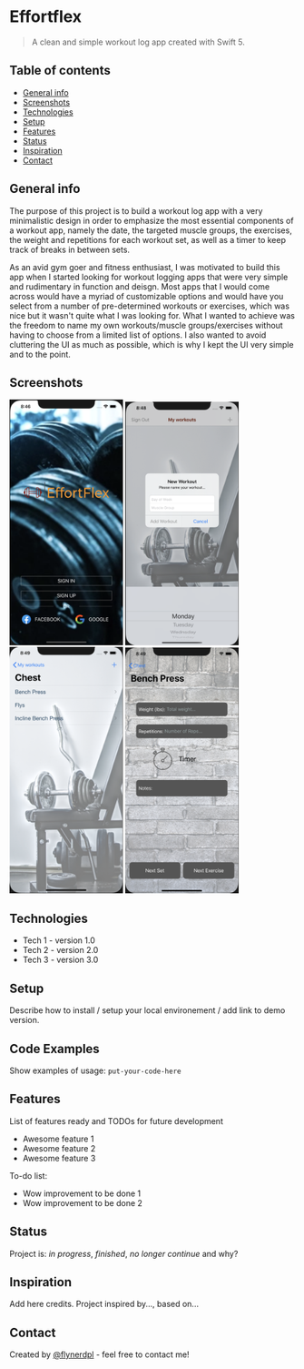 # Effortflex
> A clean and simple workout log app created with Swift 5.

## Table of contents
* [General info](#general-info)
* [Screenshots](#screenshots)
* [Technologies](#technologies)
* [Setup](#setup)
* [Features](#features)
* [Status](#status)
* [Inspiration](#inspiration)
* [Contact](#contact)

## General info
The purpose of this project is to build a workout log app with a very minimalistic design in order
to emphasize the most essential components of a workout app, namely the date, the targeted muscle groups,
the exercises, the weight and repetitions for each workout set, as well as a timer to keep track of breaks in between sets. 

As an avid gym goer and fitness enthusiast, I was motivated to build this app when I started looking for workout logging apps 
that were very simple and rudimentary in function and deisgn. Most apps that I would come across would have a myriad of customizable options 
and would have you select from a number of pre-determined workouts or exercises, which was nice but it wasn't quite what I was looking for. 
What I wanted to achieve was the freedom to name my own workouts/muscle groups/exercises without having to choose from a limited list of options. 
I also wanted to avoid cluttering the UI as much as possible, which is why I kept the UI very simple and to the point.


## Screenshots
<img src="images/login.png" width=200> <img src="images/workout.png" width=200> <img src="images/exercise.png" width=200> <img src="images/wsr1.png" width=200>

## Technologies
* Tech 1 - version 1.0
* Tech 2 - version 2.0
* Tech 3 - version 3.0

## Setup
Describe how to install / setup your local environement / add link to demo version.

## Code Examples
Show examples of usage:
`put-your-code-here`

## Features
List of features ready and TODOs for future development
* Awesome feature 1
* Awesome feature 2
* Awesome feature 3

To-do list:
* Wow improvement to be done 1
* Wow improvement to be done 2

## Status
Project is: _in progress_, _finished_, _no longer continue_ and why?

## Inspiration
Add here credits. Project inspired by..., based on...

## Contact
Created by [@flynerdpl](https://www.flynerd.pl/) - feel free to contact me!
